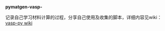 **pymatgen-vasp-**  

记录自己学习材料计算的过程，分享自己使用及收集的脚本，详细内容见wiki：[vasp-py wiki](https://github.com/JabinHao/vasp-py.wiki.git)
